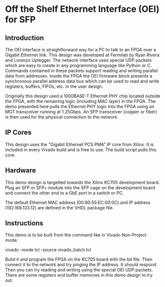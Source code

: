 # Off the Shelf Ethernet Interface (OEI) for SFP

## Introduction

The OEI interface is straightforward way for a PC to talk to an FPGA over a Gigabit Ethernet link. This design was developed at Fermilab by Ryan Rivera and Lorenzo Uplegger. The network interface uses special UDP packets which are easy to create in any programming language like Python or C. Commands contained in these packets support reading and writing parallel data from addresses. Inside the FPGA the OEI firmware block presents a synchronous parallel address data bus which can be used to read and write registers, buffers, FIFOs, etc. in the user design.

Originally this design used a 1000BASE-T Ethernet PHY chip located outside the FPGA, with the remaining logic (including MAC layer) in the FPGA. The demo presented here pulls the Ethernet PHY logic into the FPGA using an MGT transceiver running at 1.25Gbps. An SFP transceiver (copper or fiber) is then used for the physical connection to the network.

## IP Cores

This design uses the "Gigabit Ethernet PCS PMA" IP core from Xilinx. It is included in every Vivado build and is free to use. The build script pulls this core. 

## Hardware

This demo design is targetted towards the Xilinx KC705 development board. Plug an SFP or SFP+ module into the SFP cage on the development board and connect the other end to a GbE port in a switch or PC.

The default Ethernet MAC address (00:80:55:EC:00:0C) and IP address (192.168.133.12) are defined in the VHDL package file.

## Instructions

This demo is to be built from the command like in Vivado Non-Project mode:

  vivado -mode tcl -source vivado_batch.tcl

Build it and program the FPGA on the KC705 board with the bit file. Then connect it to the network and try pinging the IP address. It should respond. Then you can try reading and writing using the special OEI UDP packets. There are some registers and buffer memories in this demo design to try out.
